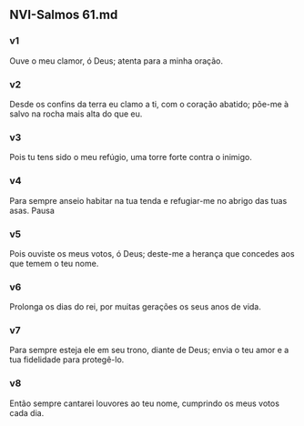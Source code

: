 ## NVI-Salmos 61.md
### v1
 Ouve o meu clamor, ó Deus; atenta para a minha oração.
### v2
 Desde os confins da terra eu clamo a ti, com o coração abatido; põe-me à salvo na rocha mais alta do que eu.
### v3
 Pois tu tens sido o meu refúgio, uma torre forte contra o inimigo.
### v4
 Para sempre anseio habitar na tua tenda e refugiar-me no abrigo das tuas asas. Pausa
### v5
 Pois ouviste os meus votos, ó Deus; deste-me a herança que concedes aos que temem o teu nome.
### v6
 Prolonga os dias do rei, por muitas gerações os seus anos de vida.
### v7
 Para sempre esteja ele em seu trono, diante de Deus; envia o teu amor e a tua fidelidade para protegê-lo.
### v8
 Então sempre cantarei louvores ao teu nome, cumprindo os meus votos cada dia.
